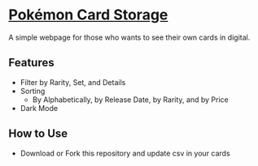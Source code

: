 # [Pokémon Card Storage](https://jihunkimcode.github.io/Card-Storage/)
A simple webpage for those who wants to see their own cards in digital.

## Features
- Filter by Rarity, Set, and Details
- Sorting
  - By Alphabetically, by Release Date, by Rarity, and by Price
- Dark Mode

## How to Use
- Download or Fork this repository and update csv in your cards